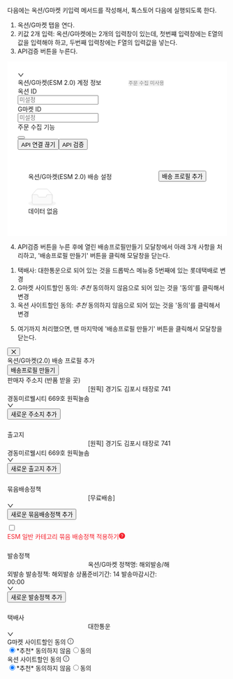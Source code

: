 
다음에는 옥션/G마켓 키입력 메서드를 작성해서, 톡스토어 다음에 실행되도록 한다.

1. 옥션/G마켓 탭을 연다.
2. 키값 2개 입력: 옥션/G마켓에는 2개의 입력창이 있는데, 첫번쨰 입력창에는 E열의 값을 입력해야 하고, 두번째 입력창에는 F열의 입력값을 넣는다.
3. API검증 버튼을 누른다.

<div style="padding: 24px; background-color: white;"><div class="ant-collapse ant-collapse-icon-position-end ant-collapse-ghost sc-uiTLO kMagU css-1li46mu"><div class="ant-collapse-item ant-collapse-item-active sc-faHdxz eGlYhR"><div class="ant-collapse-header" aria-expanded="true" aria-disabled="false" role="button" tabindex="0"><div class="ant-collapse-expand-icon"><span role="img" aria-label="right" class="anticon anticon-right ant-collapse-arrow"><svg viewBox="64 64 896 896" focusable="false" data-icon="right" width="1em" height="1em" fill="currentColor" aria-hidden="true" style="transform: rotate(90deg);"><path d="M765.7 486.8L314.9 134.7A7.97 7.97 0 00302 141v77.3c0 4.9 2.3 9.6 6.1 12.6l360 281.1-360 281.1c-3.9 3-6.1 7.7-6.1 12.6V883c0 6.7 7.7 10.4 12.9 6.3l450.8-352.1a31.96 31.96 0 000-50.4z"></path></svg></span></div><span class="ant-collapse-header-text"><div style="display: flex; align-items: center; column-gap: 8px;"><span class="H5Bold16 CharacterTitle85">옥션/G마켓(ESM 2.0) 계정 정보</span><span class="ant-badge ant-badge-not-a-wrapper H5Bold16 PercentyBlue css-1li46mu"><sup data-show="true" class="ant-scroll-number ant-badge-count ant-badge-multiple-words ant-badge-color-red" title="검증 필요" style="color: rgb(255, 255, 255);">검증 필요</sup></span><span class="ant-badge ant-badge-not-a-wrapper H5Bold16 PercentyBlue css-1li46mu"><sup data-show="true" class="ant-scroll-number ant-badge-count ant-badge-multiple-words" title="주문 수집 미사용" style="color: rgba(0, 0, 0, 0.45); background: rgb(240, 240, 240);">주문 수집 미사용</sup></span></div></span></div><div class="ant-collapse-content ant-collapse-content-active"><div class="ant-collapse-content-box"><div class="sc-cKkWxQ gDWHux"><div><div class="sc-IVuhl biLRrS Body3Regular14 CharacterTitle85">옥션 ID</div><input placeholder="미설정" class="ant-input css-1li46mu ant-input-outlined sc-hbWFOe dYLMGg Body3Regular14 CharacterTitle85" type="text" value=""></div><div><div class="sc-IVuhl biLRrS Body3Regular14 CharacterTitle85">G마켓 ID</div><input placeholder="미설정" class="ant-input css-1li46mu ant-input-outlined sc-hbWFOe dYLMGg Body3Regular14 CharacterTitle85" type="text" value=""></div><div style="align-self: start;"><div class="sc-IVuhl biLRrS Body3Regular14 CharacterTitle85">주문 수집 기능</div><button type="button" role="switch" aria-checked="false" class="ant-switch css-1li46mu" style="margin-top: 12px;"><div class="ant-switch-handle"></div><span class="ant-switch-inner"><span class="ant-switch-inner-checked"></span><span class="ant-switch-inner-unchecked"></span></span></button></div><div class="ant-row css-1li46mu" style="gap: 1rem; margin: 0px 0px 0px auto;"><button type="button" class="ant-btn css-1li46mu ant-btn-default"><span>API 연결 끊기</span></button><button type="button" class="ant-btn css-1li46mu ant-btn-primary"><span>API 검증</span></button></div></div></div></div></div></div><div class="sc-gMoavz ggDA-DH" style="padding: 24px; margin-top: 24px;"><div style="display: flex; justify-content: space-between; align-items: center;"><span class="H5Bold16 CharacterTitle85">옥션/G마켓(ESM 2.0) 배송 설정</span><button type="button" class="ant-btn css-1li46mu ant-btn-primary ant-btn-background-ghost Body3Regular14 Primary6"><span>배송 프로필 추가</span></button></div><div class="ant-list ant-list-vertical ant-list-split ant-list-bordered css-1li46mu" style="margin-top: 16px;"><div class="ant-spin-nested-loading css-1li46mu"><div class="ant-spin-container"><div class="ant-list-empty-text"><div class="css-1li46mu ant-empty ant-empty-normal"><div class="ant-empty-image"><svg width="64" height="41" viewBox="0 0 64 41" xmlns="http://www.w3.org/2000/svg"><g transform="translate(0 1)" fill="none" fill-rule="evenodd"><ellipse fill="#f5f5f5" cx="32" cy="33" rx="32" ry="7"></ellipse><g fill-rule="nonzero" stroke="#d9d9d9"><path d="M55 12.76L44.854 1.258C44.367.474 43.656 0 42.907 0H21.093c-.749 0-1.46.474-1.947 1.257L9 12.761V22h46v-9.24z"></path><path d="M41.613 15.931c0-1.605.994-2.93 2.227-2.931H55v18.137C55 33.26 53.68 35 52.05 35h-40.1C10.32 35 9 33.259 9 31.137V13h11.16c1.233 0 2.227 1.323 2.227 2.928v.022c0 1.605 1.005 2.901 2.237 2.901h14.752c1.232 0 2.237-1.308 2.237-2.913v-.007z" fill="#fafafa"></path></g></g></svg></div><div class="ant-empty-description">데이터 없음</div></div></div></div></div></div></div></div>

4. API검증 버튼을 누른 후에 열린 배송프로필만들기 모달창에서 아래 3개 사항을 처리하고, '배송프로필 만들기' 버튼을 클릭해 모달창을 닫는다.
1) 택배사: 대한통운으로 되어 있는 것을 드롭박스 메뉴중 5번째에 있는 롯데택배로 변경
2) G마켓 사이트할인 동의: *추천* 동의하지 않음으로 되어 있는 것을 '동의'를 클릭해서 변경
3) 옥션 사이트할인 동의: *추천* 동의하지 않음으로 되어 있는 것을 '동의'를 클릭해서 변경

5. 여기까지 처리했으면, 맨 마지막에 '배송프로필 만들기' 버튼을 클릭해서 모달창을 닫는다.

<div class="ant-drawer-content-wrapper" style="width: 378px;"><div class="ant-drawer-content" aria-modal="true" role="dialog"><div class="ant-drawer-header"><div class="ant-drawer-header-title"><button type="button" aria-label="Close" class="ant-drawer-close"><span role="img" aria-label="close" class="anticon anticon-close"><svg fill-rule="evenodd" viewBox="64 64 896 896" focusable="false" data-icon="close" width="1em" height="1em" fill="currentColor" aria-hidden="true"><path d="M799.86 166.31c.02 0 .04.02.08.06l57.69 57.7c.04.03.05.05.06.08a.12.12 0 010 .06c0 .03-.02.05-.06.09L569.93 512l287.7 287.7c.04.04.05.06.06.09a.12.12 0 010 .07c0 .02-.02.04-.06.08l-57.7 57.69c-.03.04-.05.05-.07.06a.12.12 0 01-.07 0c-.03 0-.05-.02-.09-.06L512 569.93l-287.7 287.7c-.04.04-.06.05-.09.06a.12.12 0 01-.07 0c-.02 0-.04-.02-.08-.06l-57.69-57.7c-.04-.03-.05-.05-.06-.07a.12.12 0 010-.07c0-.03.02-.05.06-.09L454.07 512l-287.7-287.7c-.04-.04-.05-.06-.06-.09a.12.12 0 010-.07c0-.02.02-.04.06-.08l57.7-57.69c.03-.04.05-.05.07-.06a.12.12 0 01.07 0c.03 0 .05.02.09.06L512 454.07l287.7-287.7c.04-.04.06-.05.09-.06a.12.12 0 01.07 0z"></path></svg></span></button><div class="ant-drawer-title">옥션/G마켓(2.0) 배송 프로필 추가</div></div><div class="ant-drawer-extra"><button type="button" class="ant-btn css-1li46mu ant-btn-primary"><span>배송프로필 만들기</span></button></div></div><div class="ant-drawer-body"><div class="sc-fqgwrq XgLEV Body3Regular14 CharacterTitle85">판매자 주소지 (반품 받을 곳)</div><div class="sc-hyhWHZ gNrquF"><div class="ant-select ant-select-outlined css-1li46mu ant-select-single ant-select-show-arrow" style="flex-grow: 1;"><div class="ant-select-selector"><span class="ant-select-selection-search"><input type="search" autocomplete="off" class="ant-select-selection-search-input" role="combobox" aria-expanded="false" aria-haspopup="listbox" aria-owns="rc_select_0_list" aria-autocomplete="list" aria-controls="rc_select_0_list" readonly="" unselectable="on" value="" id="rc_select_0" style="opacity: 0;"></span><span class="ant-select-selection-item" title="[원픽] 경기도 김포시 태장로 741 경동미르웰시티 669호 원픽늘솜">[원픽] 경기도 김포시 태장로 741 경동미르웰시티 669호 원픽늘솜</span></div><span class="ant-select-arrow" unselectable="on" aria-hidden="true" style="user-select: none;"><span role="img" aria-label="down" class="anticon anticon-down ant-select-suffix"><svg viewBox="64 64 896 896" focusable="false" data-icon="down" width="1em" height="1em" fill="currentColor" aria-hidden="true"><path d="M884 256h-75c-5.1 0-9.9 2.5-12.9 6.6L512 654.2 227.9 262.6c-3-4.1-7.8-6.6-12.9-6.6h-75c-6.5 0-10.3 7.4-6.5 12.7l352.6 486.1c12.8 17.6 39 17.6 51.7 0l352.6-486.1c3.9-5.3.1-12.7-6.4-12.7z"></path></svg></span></span></div><button type="button" class="ant-btn css-1li46mu ant-btn-primary ant-btn-background-ghost"><span>새로운 주소지 추가</span></button></div><div class="sc-fqgwrq XgLEV Body3Regular14 CharacterTitle85" style="margin-top: 24px;">출고지</div><div class="sc-hyhWHZ gNrquF"><div class="ant-select ant-select-outlined css-1li46mu ant-select-single ant-select-show-arrow" style="flex-grow: 1;"><div class="ant-select-selector"><span class="ant-select-selection-search"><input type="search" autocomplete="off" class="ant-select-selection-search-input" role="combobox" aria-expanded="false" aria-haspopup="listbox" aria-owns="rc_select_1_list" aria-autocomplete="list" aria-controls="rc_select_1_list" readonly="" unselectable="on" value="" id="rc_select_1" style="opacity: 0;"></span><span class="ant-select-selection-item" title="[원픽] 경기도 김포시 태장로 741 경동미르웰시티 669호 원픽늘솜">[원픽] 경기도 김포시 태장로 741 경동미르웰시티 669호 원픽늘솜</span></div><span class="ant-select-arrow" unselectable="on" aria-hidden="true" style="user-select: none;"><span role="img" aria-label="down" class="anticon anticon-down ant-select-suffix"><svg viewBox="64 64 896 896" focusable="false" data-icon="down" width="1em" height="1em" fill="currentColor" aria-hidden="true"><path d="M884 256h-75c-5.1 0-9.9 2.5-12.9 6.6L512 654.2 227.9 262.6c-3-4.1-7.8-6.6-12.9-6.6h-75c-6.5 0-10.3 7.4-6.5 12.7l352.6 486.1c12.8 17.6 39 17.6 51.7 0l352.6-486.1c3.9-5.3.1-12.7-6.4-12.7z"></path></svg></span></span></div><button type="button" class="ant-btn css-1li46mu ant-btn-primary ant-btn-background-ghost"><span>새로운 출고지 추가</span></button></div><div class="sc-fqgwrq XgLEV Body3Regular14 CharacterTitle85" style="margin-top: 24px;">묶음배송정책</div><div class="sc-hyhWHZ gNrquF"><div class="ant-select ant-select-outlined css-1li46mu ant-select-single ant-select-show-arrow" style="flex-grow: 1;"><div class="ant-select-selector"><span class="ant-select-selection-search"><input type="search" autocomplete="off" class="ant-select-selection-search-input" role="combobox" aria-expanded="false" aria-haspopup="listbox" aria-owns="rc_select_2_list" aria-autocomplete="list" aria-controls="rc_select_2_list" readonly="" unselectable="on" value="" id="rc_select_2" style="opacity: 0;"></span><span class="ant-select-selection-item" title="[무료배송]">[무료배송]</span></div><span class="ant-select-arrow" unselectable="on" aria-hidden="true" style="user-select: none;"><span role="img" aria-label="down" class="anticon anticon-down ant-select-suffix"><svg viewBox="64 64 896 896" focusable="false" data-icon="down" width="1em" height="1em" fill="currentColor" aria-hidden="true"><path d="M884 256h-75c-5.1 0-9.9 2.5-12.9 6.6L512 654.2 227.9 262.6c-3-4.1-7.8-6.6-12.9-6.6h-75c-6.5 0-10.3 7.4-6.5 12.7l352.6 486.1c12.8 17.6 39 17.6 51.7 0l352.6-486.1c3.9-5.3.1-12.7-6.4-12.7z"></path></svg></span></span></div><button type="button" class="ant-btn css-1li46mu ant-btn-primary ant-btn-background-ghost"><span>새로운 묶음배송정책 추가</span></button></div><div class="Font_BlackRegular14__8qTnv ant-flex css-1li46mu ant-flex-align-center" style="margin-top: 9px; color: rgb(245, 34, 45); cursor: pointer;"><label class="ant-checkbox-wrapper sc-jxOSlx bGUhwf css-1li46mu"><span class="ant-checkbox ant-wave-target css-1li46mu"><input class="ant-checkbox-input" type="checkbox"><span class="ant-checkbox-inner"></span></span></label><div class="sc-fhzFiK cXLkrJ Font_BlackRegular14__8qTnv ant-flex css-1li46mu" style="gap: 4px;">ESM 일반 카테고리 묶음 배송정책 적용하기<span role="img" aria-label="question-circle" class="anticon anticon-question-circle sc-hrGSpw dxoYJr"><svg viewBox="64 64 896 896" focusable="false" data-icon="question-circle" width="1em" height="1em" fill="currentColor" aria-hidden="true"><path d="M512 64C264.6 64 64 264.6 64 512s200.6 448 448 448 448-200.6 448-448S759.4 64 512 64zm0 708c-22.1 0-40-17.9-40-40s17.9-40 40-40 40 17.9 40 40-17.9 40-40 40zm62.9-219.5a48.3 48.3 0 00-30.9 44.8V620c0 4.4-3.6 8-8 8h-48c-4.4 0-8-3.6-8-8v-21.5c0-23.1 6.7-45.9 19.9-64.9 12.9-18.6 30.9-32.8 52.1-40.9 34-13.1 56-41.6 56-72.7 0-44.1-43.1-80-96-80s-96 35.9-96 80v7.6c0 4.4-3.6 8-8 8h-48c-4.4 0-8-3.6-8-8V420c0-39.3 17.2-76 48.4-103.3C430.4 290.4 470 276 512 276s81.6 14.5 111.6 40.7C654.8 344 672 380.7 672 420c0 57.8-38.1 109.8-97.1 132.5z"></path></svg></span></div></div><div class="sc-fqgwrq XgLEV Body3Regular14 CharacterTitle85" style="margin-top: 24px;">발송정책</div><div class="sc-hyhWHZ gNrquF"><div class="ant-select ant-select-outlined css-1li46mu ant-select-single ant-select-show-arrow" style="flex-grow: 1;"><div class="ant-select-selector"><span class="ant-select-selection-search"><input type="search" autocomplete="off" class="ant-select-selection-search-input" role="combobox" aria-expanded="false" aria-haspopup="listbox" aria-owns="rc_select_3_list" aria-autocomplete="list" aria-controls="rc_select_3_list" readonly="" unselectable="on" value="" id="rc_select_3" style="opacity: 0;"></span><span class="ant-select-selection-item" title="옥션/G마켓 정책명: 해외발송/해외발송 
        발송정책: 해외발송 
        상품준비기간: 14 
        발송마감시간: 00:00">옥션/G마켓 정책명: 해외발송/해외발송 
        발송정책: 해외발송 
        상품준비기간: 14 
        발송마감시간: 00:00</span></div><span class="ant-select-arrow" unselectable="on" aria-hidden="true" style="user-select: none;"><span role="img" aria-label="down" class="anticon anticon-down ant-select-suffix"><svg viewBox="64 64 896 896" focusable="false" data-icon="down" width="1em" height="1em" fill="currentColor" aria-hidden="true"><path d="M884 256h-75c-5.1 0-9.9 2.5-12.9 6.6L512 654.2 227.9 262.6c-3-4.1-7.8-6.6-12.9-6.6h-75c-6.5 0-10.3 7.4-6.5 12.7l352.6 486.1c12.8 17.6 39 17.6 51.7 0l352.6-486.1c3.9-5.3.1-12.7-6.4-12.7z"></path></svg></span></span></div><button type="button" class="ant-btn css-1li46mu ant-btn-primary ant-btn-background-ghost"><span>새로운 발송정책 추가</span></button></div><div class="sc-jBJxhn cAAeUM" style="margin-top: 24px;"><div class="sc-cIfMiO cgmHID"><div class="sc-fqgwrq XgLEV Body3Regular14 CharacterTitle85">택배사</div><div class="ant-select ant-select-outlined css-1li46mu ant-select-single ant-select-show-arrow" style="width: 100%;"><div class="ant-select-selector"><span class="ant-select-selection-search"><input type="search" autocomplete="off" class="ant-select-selection-search-input" role="combobox" aria-expanded="false" aria-haspopup="listbox" aria-owns="rc_select_4_list" aria-autocomplete="list" aria-controls="rc_select_4_list" readonly="" unselectable="on" value="" id="rc_select_4" style="opacity: 0;"></span><span class="ant-select-selection-item" title="대한통운">대한통운</span></div><span class="ant-select-arrow" unselectable="on" aria-hidden="true" style="user-select: none;"><span role="img" aria-label="down" class="anticon anticon-down ant-select-suffix"><svg viewBox="64 64 896 896" focusable="false" data-icon="down" width="1em" height="1em" fill="currentColor" aria-hidden="true"><path d="M884 256h-75c-5.1 0-9.9 2.5-12.9 6.6L512 654.2 227.9 262.6c-3-4.1-7.8-6.6-12.9-6.6h-75c-6.5 0-10.3 7.4-6.5 12.7l352.6 486.1c12.8 17.6 39 17.6 51.7 0l352.6-486.1c3.9-5.3.1-12.7-6.4-12.7z"></path></svg></span></span></div></div><div class="sc-cIfMiO cgmHID"><div class="sc-fqgwrq XgLEV Body3Regular14 CharacterTitle85">G마켓 사이트할인 동의 <span role="img" aria-label="exclamation-circle" class="anticon anticon-exclamation-circle" style="color: rgb(66, 66, 66);"><svg viewBox="64 64 896 896" focusable="false" data-icon="exclamation-circle" width="1em" height="1em" fill="currentColor" aria-hidden="true"><path d="M512 64C264.6 64 64 264.6 64 512s200.6 448 448 448 448-200.6 448-448S759.4 64 512 64zm0 820c-205.4 0-372-166.6-372-372s166.6-372 372-372 372 166.6 372 372-166.6 372-372 372z"></path><path d="M464 688a48 48 0 1096 0 48 48 0 10-96 0zm24-112h48c4.4 0 8-3.6 8-8V296c0-4.4-3.6-8-8-8h-48c-4.4 0-8 3.6-8 8v272c0 4.4 3.6 8 8 8z"></path></svg></span></div><div class="ant-radio-group ant-radio-group-outline css-1li46mu"><label class="ant-radio-button-wrapper ant-radio-button-wrapper-checked css-1li46mu"><span class="ant-radio-button ant-radio-button-checked"><input class="ant-radio-button-input" type="radio" value="false" checked=""><span class="ant-radio-button-inner"></span></span><span>*추천* 동의하지 않음</span></label><label class="ant-radio-button-wrapper css-1li46mu"><span class="ant-radio-button"><input class="ant-radio-button-input" type="radio" value="true"><span class="ant-radio-button-inner"></span></span><span>동의</span></label></div></div><div class="sc-cIfMiO cgmHID"><div class="sc-fqgwrq XgLEV Body3Regular14 CharacterTitle85">옥션 사이트할인 동의 <span role="img" aria-label="exclamation-circle" class="anticon anticon-exclamation-circle" style="color: rgb(66, 66, 66);"><svg viewBox="64 64 896 896" focusable="false" data-icon="exclamation-circle" width="1em" height="1em" fill="currentColor" aria-hidden="true"><path d="M512 64C264.6 64 64 264.6 64 512s200.6 448 448 448 448-200.6 448-448S759.4 64 512 64zm0 820c-205.4 0-372-166.6-372-372s166.6-372 372-372 372 166.6 372 372-166.6 372-372 372z"></path><path d="M464 688a48 48 0 1096 0 48 48 0 10-96 0zm24-112h48c4.4 0 8-3.6 8-8V296c0-4.4-3.6-8-8-8h-48c-4.4 0-8 3.6-8 8v272c0 4.4 3.6 8 8 8z"></path></svg></span></div><div class="ant-radio-group ant-radio-group-outline css-1li46mu"><label class="ant-radio-button-wrapper ant-radio-button-wrapper-checked css-1li46mu"><span class="ant-radio-button ant-radio-button-checked"><input class="ant-radio-button-input" type="radio" value="false" checked=""><span class="ant-radio-button-inner"></span></span><span>*추천* 동의하지 않음</span></label><label class="ant-radio-button-wrapper css-1li46mu"><span class="ant-radio-button"><input class="ant-radio-button-input" type="radio" value="true"><span class="ant-radio-button-inner"></span></span><span>동의</span></label></div></div></div></div></div></div>